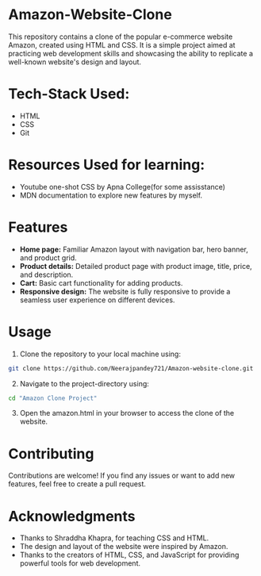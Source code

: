# Amazon-Website-Clone
This repository contains a clone of the popular e-commerce website Amazon, created using HTML and CSS. It is a simple project aimed at practicing web development skills and showcasing the ability to replicate a well-known website's design and layout.
# Tech-Stack Used:
- HTML
- CSS
- Git
#  Resources Used for learning:
- Youtube one-shot CSS by Apna College(for some assisstance)
- MDN documentation to explore new features by myself.
# Features
- **Home page:** Familiar Amazon layout with navigation bar, hero banner, and product grid.
- **Product details:** Detailed product page with product image, title, price, and description.
- **Cart:** Basic cart functionality for adding products.
- **Responsive design:** The website is fully responsive to provide a seamless user experience on different devices.
# Usage
1. Clone the repository to your local machine using:
```bash
git clone https://github.com/Neerajpandey721/Amazon-website-clone.git
```
2. Navigate to the project-directory using:
```bash
cd "Amazon Clone Project"
```
3. Open the amazon.html in your browser to access the clone of the website.
# Contributing
Contributions are welcome! If you find any issues or want to add new features, feel free to create a pull request.
# Acknowledgments
- Thanks to Shraddha Khapra, for teaching CSS and HTML.
- The design and layout of the website were inspired by Amazon.
- Thanks to the creators of HTML, CSS, and JavaScript for providing powerful tools for web development.
